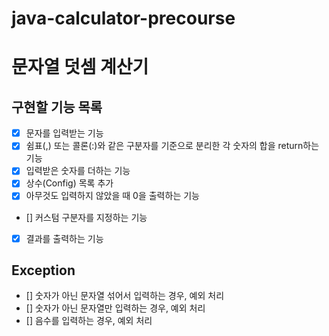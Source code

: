 # java-calculator-precourse

# 문자열 덧셈 계산기

## 구현할 기능 목록
- [x] 문자를 입력받는 기능
- [x] 쉼표(,) 또는 콜론(:)와 같은 구분자를 기준으로 분리한 각 숫자의 합을 return하는 기능
- [x] 입력받은 숫자를 더하는 기능
- [x] 상수(Config) 목록 추가
- [x] 아무것도 입력하지 않았을 때 0을 출력하는 기능
- [] 커스텀 구분자를 지정하는 기능
- [x] 결과를 출력하는 기능

## Exception
- [] 숫자가 아닌 문자열 섞어서 입력하는 경우, 예외 처리
- [] 숫자가 아닌 문자열만 입력하는 경우, 예외 처리
- [] 음수를 입력하는 경우, 예외 처리 